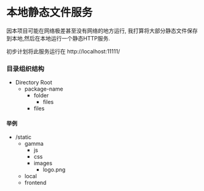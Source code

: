 # 本地静态文件服务

因本项目可能在网络极差甚至没有网络的地方运行, 我打算将大部分静态文件保存到本地,然后在本地运行一个静态HTTP服务.

初步计划将此服务运行在 http://localhost:11111/

### 目录组织结构

- Directory Root
  - package-name
    - folder
      - files
    - files

#### 举例

- /static
  - gamma
    - js
    - css
    - images
      - logo.png
  - local
  - frontend